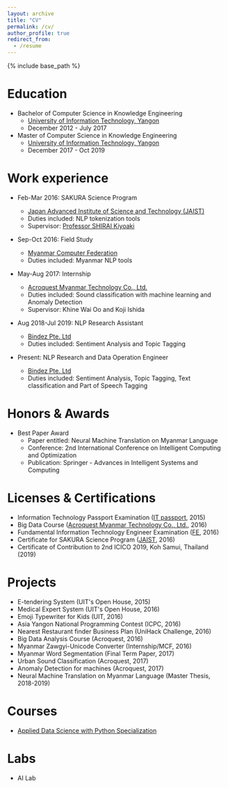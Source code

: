```yaml
---
layout: archive
title: "CV"
permalink: /cv/
author_profile: true
redirect_from:
  - /resume
---
```


{% include base_path %}

Education
======
* Bachelor of Computer Science in Knowledge Engineering
  * [University of Information Technology, Yangon](https://www.uit.edu.mm/)
  * December 2012 - July 2017
* Master of Computer Science in Knowledge Engineering
  * [University of Information Technology, Yangon](https://www.uit.edu.mm/)
  * December 2017 - Oct 2019

Work experience
======
* Feb-Mar 2016: SAKURA Science Program  
  * [Japan Advanced Institute of Science and Technology (JAIST)](https://www.jaist.ac.jp/english/)
  * Duties included: NLP tokenization tools
  * Supervisor: [Professor SHIRAI Kiyoaki](https://www.jaist.ac.jp/english/areas/et/laboratory/shirai.html)

* Sep-Oct 2016: Field Study
  * [Myanmar Computer Federation](https://www.mcf.org.mm/)
  * Duties included: Myanmar NLP tools

* May-Aug 2017: Internship
  * [Acroquest Myanmar Technology Co., Ltd.](https://www.acromyanmar.com/)
  * Duties included: Sound classification with machine learning and Anomaly Detection
  * Supervisor: Khine Wai Oo and Koji Ishida
  
* Aug 2018-Jul 2019: NLP Research Assistant
  * [Bindez Pte. Ltd](https://bindez.com/)
  * Duties included: Sentiment Analysis and Topic Tagging

* Present: NLP Research and Data Operation Engineer
  * [Bindez Pte. Ltd](https://bindez.com/)
  * Duties included: Sentiment Analysis, Topic Tagging, Text classification and Part of Speech Tagging

Honors & Awards
======
* Best Paper Award
  * Paper entitled: Neural Machine Translation on Myanmar Language
  * Conference: 2nd International Conference on Intelligent Computing and Optimization
  * Publication: Springer - Advances in Intelligent Systems and Computing

Licenses & Certifications
======
* Information Technology Passport Examination ([IT passport](https://itpec.org/about/itpec-common-exam.html), 2015)
* Big Data Course ([Acroquest Myanmar Technology Co., Ltd.](https://www.acromyanmar.com/), 2016)
* Fundamental Information Technology Engineer Examination ([FE](https://itpec.org/about/itpec-common-exam.html), 2016)
* Certificate for SAKURA Science Program ([JAIST]((https://www.jaist.ac.jp/english/)), 2016)
* Certificate of Contribution to 2nd ICICO 2019, Koh Samui, Thailand (2019)

Projects
======
* E-tendering System (UIT's Open House, 2015)
* Medical Expert System (UIT's Open House, 2016)
* Emoji Typewriter for Kids (UIT, 2016)
* Asia Yangon National Programming Contest (ICPC, 2016)
* Nearest Restaurant finder Business Plan (UniHack Challenge, 2016)
* Big Data Analysis Course (Acroquest, 2016)
* Myanmar Zawgyi-Unicode Converter (Internship/MCF, 2016)
* Myanmar Word Segmentation (Final Term Paper, 2017)
* Urban Sound Classification (Acroquest, 2017)
* Anomaly Detection for machines (Acroquest, 2017)
* Neural Machine Translation on Myanmar Language (Master Thesis, 2018-2019)

Courses
======
* [Applied Data Science with Python Specialization](https://www.coursera.org/specializations/data-science-python)

Labs
======
* AI Lab
